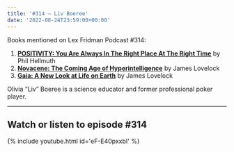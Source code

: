 ```yaml
---
title: '#314 – Liv Boeree'
date: '2022-08-24T23:59:00+00:00'
---
```


Books mentioned on Lex Fridman Podcast #314:

1. <b><a href="https://amzn.to/3V28AOw" target="_blank" rel="sponsored noopener noreferrer">POSITIVITY: You Are Always In The Right Place At The Right Time</a></b> by Phil Hellmuth
2. <b><a href="https://amzn.to/3EHKovL" target="_blank" rel="sponsored noopener noreferrer">Novacene: The Coming Age of Hyperintelligence</a></b> by James Lovelock
3. <b><a href="https://amzn.to/3TLwg8X" target="_blank" rel="sponsored noopener noreferrer">Gaia: A New Look at Life on Earth</a></b> by James Lovelock

Olivia “Liv” Boeree is a science educator and former professional poker player.

- - - - - -

## Watch or listen to episode #314

{% include youtube.html id='eF-E40pxxbI' %}